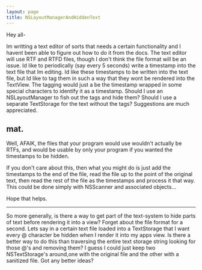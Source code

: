 ```yaml
---
layout: page
title: NSLayoutManagerAndHiddenText
---
```


Hey all-

Im writting a text editor of sorts that needs a certain functionality and I havent been able to figure out how to do it from the docs. The text editor will use RTF and RTFD files, though I don't think the file format will be an issue.  Id like to periodically (say every 5 seconds) write a timestamp into the text file that Im editing.  Id like these timestamps to be written into the text file, but Id like to tag them in such a way that they wont be rendered into the TextView.   The tagging would just a be the timestamp wrapped in some special characters to identify it as a timestamp.  Should I use an NSLayoutManager to fish out the tags and hide them?  Should I use a separate TextStorage for the text without the tags?  Suggestions are much appreciated. 

mat.
----
Well, AFAIK, the files that your program would use wouldn't actually be RTFs, and would be usable by only your program if you wanted the timestamps to be hidden.

If you don't care about this, then what you might do is just add the timestamps to the end of the file, read the file up to the point of the original text, then read the rest of the file as the timestamps and process it that way. This could be done simply with NSScanner and associated objects...

Hope that helps.

----
So more generally, is there a way to get part of the text-system to hide parts of text before rendering it into a view?  Forget about the file format for a second.  Lets say in a certain text file loaded into a TextStorage that I want every @ character be hidden when I render it into my apps view.  Is there a better way to do this than traversing the entire text storage string looking for those @'s and removing them?  I guess I could just keep two NSTextStorage's around,one with the original file and the other with a sanitized file.  Got any better ideas?

